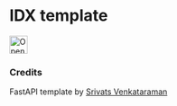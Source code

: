 # IDX template



<a href="https://idx.google.com/new?template=https%3A%2F%2Fgithub.com%2Fpatterns%2Fcertification">
  <picture>
    <source
      media="(prefers-color-scheme: dark)"
      srcset="https://cdn.idx.dev/btn/open_dark_32.svg">
    <source
      media="(prefers-color-scheme: light)"
      srcset="https://cdn.idx.dev/btn/open_light_32.svg">
    <img
      height="32"
      alt="Open in IDX"
      src="https://cdn.idx.dev/btn/open_purple_32.svg">
  </picture>
</a>

### Credits
FastAPI template
 by [Srivats Venkataraman](https://github.com/project-idx/community-templates/tree/main/fastapi)

